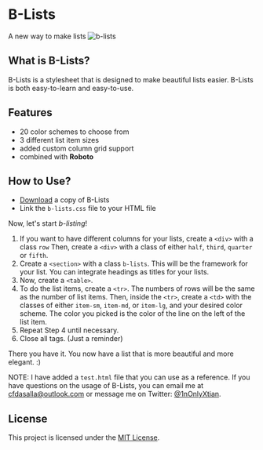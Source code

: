 # B-Lists
A new way to make lists
![b-lists](https://cloud.githubusercontent.com/assets/11498348/10193963/a77e2198-67b8-11e5-88bd-ce5051f97078.png)

## What is B-Lists?

B-Lists is a stylesheet that is designed to make beautiful lists easier. B-Lists is both easy-to-learn and easy-to-use.

## Features
* 20 color schemes to choose from
* 3 different list item sizes
* added custom column grid support
* combined with **Roboto**

## How to Use?

* [Download](https://github.com/1nonlyxtian/b-lists/archive/master.zip) a copy of B-Lists
* Link the `b-lists.css` file to your HTML file

Now, let's start *b-listing*!

1. If you want to have different columns for your lists, create a `<div>` with a class `row` Then, create a `<div>` with a class of either `half`, `third`, `quarter` or `fifth`.
2. Create a `<section>` with a class `b-lists`. This will be the framework for your list. You can integrate headings as titles for your lists.
3. Now, create a `<table>`.
4. To do the list items, create a `<tr>`.  The numbers of rows will be the same as the number of list items. Then, inside the `<tr>`, create a `<td>` with the classes of either `item-sm`, `item-md`, or `item-lg`, and your desired color scheme. The color you picked is the color of the line on the left of the list item.
5. Repeat Step 4 until necessary.
6. Close all tags. (Just a reminder)

There you have it. You now have a list that is more beautiful and more elegant. :)

NOTE: I have added a `test.html` file that you can use as a reference. If you have questions on the usage of B-Lists, you can email me at cfdasalla@outlook.com or message me on Twitter: [@1nOnlyXtian](http://twitter.com/1nonlyxtian).

## License

This project is licensed under the [MIT License](../blob/master/LICENSE).
